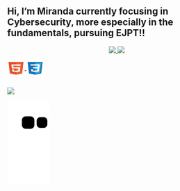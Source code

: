  ## Hi, I’m Miranda currently focusing in Cybersecurity, more especially in the fundamentals, pursuing EJPT!!
 

<div align="center">
  <a href="https://github.com/Miranda-byte">
  <img height="130em" src="https://github-readme-stats.vercel.app/api?username=Miranda-byte&show_icons=true&theme=dracula&include_all_commits=true&count_private=true"/>
  <img height="130em" src="https://github-readme-stats.vercel.app/api/top-langs/?username=Miranda-Byte&layout=compact&langs_count=7&theme=dracula"/>
</div>

  <div style="display: inline_block"><br>
  <img align="center" alt="Diogo-HTML" height="30" width="40" src="https://raw.githubusercontent.com/devicons/devicon/master/icons/html5/html5-original.svg">
  <img align="center" alt="Diogo-CSS" height="30" width="40" src="https://raw.githubusercontent.com/devicons/devicon/master/icons/css3/css3-original.svg">
  </div>
  
  ##
  
  <div> 
  <a href="https://www.linkedin.com/in/diogo-henrique-miranda/" target="_blank"><img src="https://img.shields.io/badge/-LinkedIn-%230077B5?style=for-the-badge&logo=linkedin&logoColor=white" target="_blank"></a> 
 </div>

  ![Snake animation](https://github.com/Miranda-byte/Miranda-byte/blob/output/github-contribution-grid-snake.svg)
